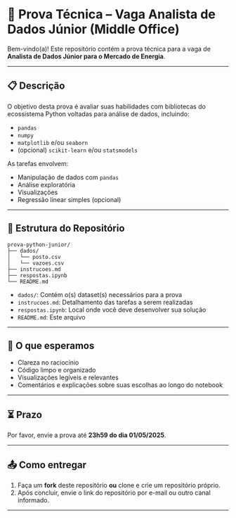 # 🧪 Prova Técnica – Vaga Analista de Dados Júnior (Middle Office)

Bem-vindo(a)! Este repositório contém a prova técnica para a vaga de **Analista de Dados Júnior para o Mercado de Energia**.

---

## 📋 Descrição

O objetivo desta prova é avaliar suas habilidades com bibliotecas do ecossistema Python voltadas para análise de dados, incluindo:

- `pandas`  
- `numpy`  
- `matplotlib` e/ou `seaborn`  
- (opcional) `scikit-learn` e/ou `statsmodels`  

As tarefas envolvem:

- Manipulação de dados com `pandas`  
- Análise exploratória  
- Visualizações  
- Regressão linear simples (opcional)

---

## 📁 Estrutura do Repositório

```
prova-python-junior/
├── dados/
│   └── posto.csv
│   └── vazoes.csv
├── instrucoes.md
├── respostas.ipynb
└── README.md
```

- `dados/`: Contém o(s) dataset(s) necessários para a prova  
- `instrucoes.md`: Detalhamento das tarefas a serem realizadas  
- `respostas.ipynb`: Local onde você deve desenvolver sua solução  
- `README.md`: Este arquivo  

---

## 🧠 O que esperamos

- Clareza no raciocínio  
- Código limpo e organizado  
- Visualizações legíveis e relevantes  
- Comentários e explicações sobre suas escolhas ao longo do notebook  

---

## ⏳ Prazo

Por favor, envie a prova até **23h59 do dia 01/05/2025**.

---

## 📤 Como entregar

1. Faça um **fork** deste repositório **ou** clone e crie um repositório próprio.  
2. Após concluir, envie o link do repositório por e-mail ou outro canal informado.

---
